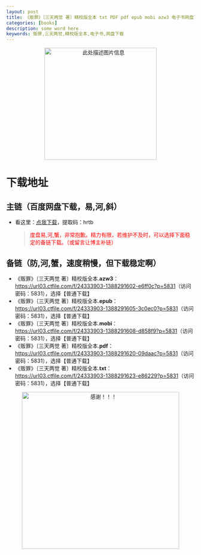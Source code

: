 ```yaml
---
layout: post
title: 《贩罪》〔三天两觉 著〕精校版全本 txt PDF pdf epub mobi azw3 电子书网盘下载
categories: [books]
description: some word here
keywords: 贩罪,三天两觉,精校版全本,电子书,网盘下载
---
```


<div align="center"><img src="https://qweree.cn/wp-content/uploads/2024/10/fan-zui-tuya.jpg" alt="此处描述图片信息" width="300px" height="auto"></div>

# 下载地址

## 主链（百度网盘下载，易,河,斜）

- 看这里：[点我下载](https://pan.baidu.com/s/1iMXUbSbtZQZjDcqDmnWUyw?pwd=hrtb)，提取码：hrtb

  > <p style="color:red" >度盘易,河,蟹，非常抱歉。精力有限，若维护不及时，可以选择下面稳定的备链下载。（或留言让博主补链）</p>

## 备链（防,河,蟹，速度稍慢，但下载稳定啊）

- 《贩罪》〔三天两觉 著〕精校版全本.**azw3**：<https://url03.ctfile.com/f/24333903-1388291602-e6ff0c?p=5831>（访问密码：5831），选择【普通下载】
- 《贩罪》〔三天两觉 著〕精校版全本.**epub**：<https://url03.ctfile.com/f/24333903-1388291605-3c0ec0?p=5831>（访问密码：5831），选择【普通下载】
- 《贩罪》〔三天两觉 著〕精校版全本.**mobi**：<https://url03.ctfile.com/f/24333903-1388291608-d858f9?p=5831>（访问密码：5831），选择【普通下载】
- 《贩罪》〔三天两觉 著〕精校版全本.**pdf**：<https://url03.ctfile.com/f/24333903-1388291620-09daac?p=5831>（访问密码：5831），选择【普通下载】
- 《贩罪》〔三天两觉 著〕精校版全本.**txt**：<https://url03.ctfile.com/f/24333903-1388291623-e86229?p=5831>（访问密码：5831），选择【普通下载】

<div align="center"><img src="https://pic.imgdb.cn/item/6707df6bd29ded1a8ce37031.gif" alt="感谢！！！" width="420px" height="auto"/></div>
